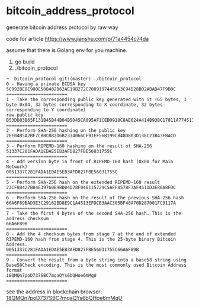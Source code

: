 # bitcoin_address_protocol
generate bitcoin address protocol by raw way

code for article https://www.jianshu.com/p/71a4454c74da

assume that there is Golang env for you machine.
1. go build
2. ./bitcoin_protocol

```shell
➜  bitcoin_protocol git:(master) ./bitcoin_protocol
0 - Having a private ECDSA key
5C992BE8E980E508402B62AE19B272C7089197445653C94D28B02ABAD47F9B0C
=======================
1 - Take the corresponding public key generated with it (65 bytes, 1 byte 0x04, 32 bytes corresponding to X coordinate, 32 bytes corresponding to Y coordinate)
raw public key B53DD83B65F131B45B44B04B5D45CA095AF1CEB0918C8AE024A414B93BC17811A77451344682B1E12561304943235FB887F8216D047372F6588539C3A57321B2
=======================
2 - Perform SHA-256 hashing on the public key
2EE04B5A2BF7CBBCB82D6B2334066CF91EF56B199CB48D803D138C23B43FBACD
=======================
3 - Perform RIPEMD-160 hashing on the result of SHA-256
51337C281FADA1EDAE5EB3AFD827FBE56031755C
=======================
4 - Add version byte in front of RIPEMD-160 hash (0x00 for Main Network)
0051337C281FADA1EDAE5EB3AFD827FBE56031755C
=======================
5 - Perform SHA-256 hash on the extended RIPEMD-160 result
23CF88427B84E39760B9BD04D78F046115729C5AFF8578F7AF451DD3E86A8FDC
=======================
6 - Perform SHA-256 hash on the result of the previous SHA-256 hash
66A6F89BAD3E3C29162BD8E9C1A4513EFDCB3AAC305BF48A70D287001FC9117A
=======================
7 - Take the first 4 bytes of the second SHA-256 hash. This is the address checksum
66A6F89B
=======================
8 - Add the 4 checksum bytes from stage 7 at the end of extended RIPEMD-160 hash from stage 4. This is the 25-byte binary Bitcoin Address.
0051337C281FADA1EDAE5EB3AFD827FBE56031755C66A6F89B
=======================
9 - Convert the result from a byte string into a base58 string using Base58Check encoding. This is the most commonly used Bitcoin Address format
18QMQn7poD737SBC7mqaQYs6bQHoe6mMqU
=======================
```

see the address in blockchain browser: [18QMQn7poD737SBC7mqaQYs6bQHoe6mMqU](https://blockchain.info/address/18QMQn7poD737SBC7mqaQYs6bQHoe6mMqU)
